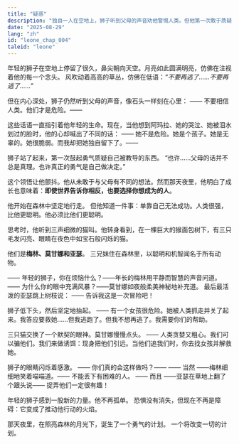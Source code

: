 ```yaml
---
title: "疑惑"
description: "独自一人在空地上，狮子听到父母的声音劝他警惕人类。但他第一次敢于质疑自己一直相信的东西，这份疑惑孕育出行动的勇气。"
date: "2025-08-29"
lang: "zh"
id: "leone_chap_004"
taleid: "leone"
---
```


年轻的狮子在空地上停留了很久，鼻尖朝向天空。月亮如此圆满明亮，仿佛在注视着他的每一个念头。
风吹动着高高的草丛，仿佛在低语：*“不要再逃了……不要再逃了……”*

但在内心深处，狮子仍然听到父母的声音，像石头一样刻在心里：
—— 不要相信人类。他们才是危险。——

这些话语一直指引着他年轻的生命。现在，当他想到阿玛拉、她的哭泣、她被泪水划过的脸时，他的心却喊出了不同的话：
—— 她不是危险。她是个孩子。她是无辜的。她很脆弱。而我却把她独自留下了。——

狮子站了起来，第一次鼓起勇气质疑自己被教导的东西。
“也许……父母的话并不总是真理。也许真正的勇气是自己做决定。”

这个领悟让他颤抖。他从未敢于与父母有不同的想法。然而那天夜里，他明白了成长也意味着：**即使世界告诉你相反，也要选择你想成为的人**。

他开始在森林中坚定地行走。
但他知道一件事：单靠自己无法成功。人类很强，比他更聪明。他必须比他们更聪明。

思考时，他听到三声细微的猫叫。他转身看到，在一棵巨大的猴面包树下，有三只毛发闪亮、眼睛在夜色中如宝石般闪烁的猫。

他们是**梅林、莫甘娜和亚瑟**。
三兄妹住在森林里，以聪明和机智闻名于所有动物。

—— 年轻的狮子，你在烦恼什么？——年长的梅林用平静而智慧的声音问道。
—— 为什么你的眼中充满风暴？——莫甘娜如夜般柔美神秘地补充道。
最后最活泼的亚瑟跳上树枝说：
—— 告诉我这是一次冒险吧！

狮子低下头，然后坚定地抬起。
—— 有一个女孩很危险。她被人类抓走并关了起来。我答应要救她……但我逃跑了。但我不想再逃了。我需要你们的帮助。

三只猫交换了一个默契的眼神。莫甘娜慢慢点头。
—— 人类贪婪又粗心。我们可以骗他们。我们来做诱饵：现身把他们引远。当他们追我们时，你去找女孩并解救她。

狮子的眼睛闪烁着感激。
—— 你们真的会这样做吗？——
—— 当然 ——梅林细细地笑着喵喵道。—— 不能丢下有困难的人。
—— 而且 ——亚瑟在草地上翻了个跟头说—— 捉弄他们一定很有趣！

年轻的狮子感到一股新的力量。他不再孤单。
恐惧没有消失，但现在不再是障碍：它变成了推动他行动的火焰。

那天夜里，在照亮森林的月光下，诞生了一个勇气的计划。
一个将改变一切的计划。
